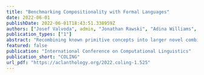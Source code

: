```yaml
---
title: "Benchmarking Compositionality with Formal Languages"
date: 2022-06-01
publishDate: 2022-06-01T18:43:51.338959Z
authors: ["Josef Valvoda", admin, "Jonathan Rawski", "Adina Williams", "Ryan Cotterell"]
publication_types: ["1"]
abstract: "Recombining known primitive concepts into larger novel combinations is a quintessentially human cognitive capability. Whether large neural models in NLP acquire this ability while learning from data is an open question. In this paper, we look at this problem from the perspective of formal languages. We use deterministic finite-state transducers to make an unbounded number of datasets with controllable properties governing compositionality. By randomly sampling over many transducers, we explore which of their properties (number of states, alphabet size, number of transitions etc.) contribute to learnability of a compositional relation by a neural network. In general, we find that the models either learn the relations completely or not at all. The key is transition coverage, setting a soft learnability limit at 400 examples per transition."
featured: false
publication: "International Conference on Computational Linguistics"
publication_short: "COLING"
url_pdf: "https://aclanthology.org/2022.coling-1.525"
---
```

